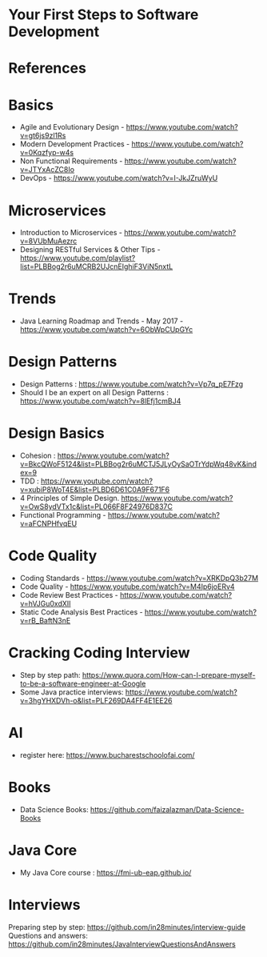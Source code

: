 # Your First Steps to Software Development

# References

# Basics
- Agile and Evolutionary Design - https://www.youtube.com/watch?v=gt6js9zl1Rs
- Modern Development Practices - https://www.youtube.com/watch?v=0Kqzfyp-w4s
- Non Functional Requirements - https://www.youtube.com/watch?v=JTYxAcZC8Io
- DevOps - https://www.youtube.com/watch?v=I-JkJZruWyU

# Microservices
- Introduction to Microservices - https://www.youtube.com/watch?v=8VUbMuAezrc
- Designing RESTful Services & Other Tips - https://www.youtube.com/playlist?list=PLBBog2r6uMCRB2UJcnEIghiF3ViN5nxtL

# Trends
- Java Learning Roadmap and Trends - May 2017 - https://www.youtube.com/watch?v=6ObWpCUpGYc

# Design Patterns
- Design Patterns : https://www.youtube.com/watch?v=Vp7q_pE7Fzg
- Should I be an expert on all Design Patterns : https://www.youtube.com/watch?v=8lEfj1cmBJ4

# Design Basics
- Cohesion : https://www.youtube.com/watch?v=BkcQWoF5124&list=PLBBog2r6uMCTJ5JLyOySaOTrYdpWq48vK&index=9
- TDD : https://www.youtube.com/watch?v=xubiP8WoT4E&list=PLBD6D61C0A9F671F6
- 4 Principles of Simple Design. https://www.youtube.com/watch?v=OwS8ydVTx1c&list=PL066F8F24976D837C
- Functional Programming - https://www.youtube.com/watch?v=aFCNPHfvqEU

# Code Quality
- Coding Standards - https://www.youtube.com/watch?v=XRKDpQ3b27M
- Code Quality - https://www.youtube.com/watch?v=M4Ip6joERv4
- Code Review Best Practices - https://www.youtube.com/watch?v=hVJGu0xdXII
- Static Code Analysis Best Practices - https://www.youtube.com/watch?v=rB_BaftN3nE

# Cracking Coding Interview
- Step by step path: https://www.quora.com/How-can-I-prepare-myself-to-be-a-software-engineer-at-Google
- Some Java practice interviews: https://www.youtube.com/watch?v=3hgYHXDVh-o&list=PLF269DA4FF4E1EE26
# AI 
- register here: https://www.bucharestschoolofai.com/


# Books
- Data Science Books: https://github.com/faizalazman/Data-Science-Books

# Java Core
- My Java Core course : https://fmi-ub-eap.github.io/

# Interviews
Preparing step by step: https://github.com/in28minutes/interview-guide
Questions and answers: https://github.com/in28minutes/JavaInterviewQuestionsAndAnswers
